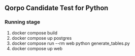 ## Qorpo Candidate Test for Python

### Running stage
1. docker compose build
2. docker compose up postgres 
3. docker compose run --rm  web python generate_tables.py
4. docker compose up web
 